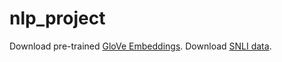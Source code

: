 # nlp_project
Download pre-trained <a href="https://nlp.stanford.edu/projects/glove/" target="_blank">GloVe Embeddings</a>.
Download <a href="https://nlp.stanford.edu/projects/snli/" target="_blank">SNLI data</a>.
